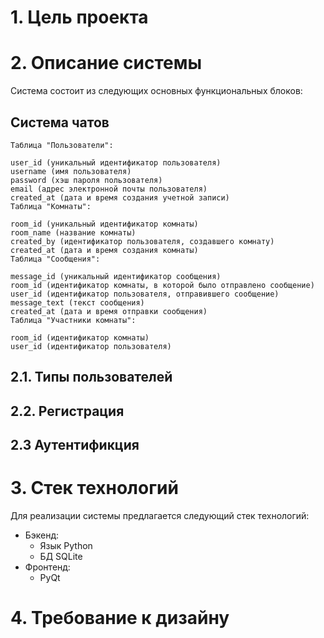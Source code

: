 # 1. Цель проекта

# 2. Описание системы

Система состоит из следующих основных функциональных блоков:

## Система чатов

    Таблица "Пользователи":

    user_id (уникальный идентификатор пользователя)
    username (имя пользователя)
    password (хэш пароля пользователя)
    email (адрес электронной почты пользователя)
    created_at (дата и время создания учетной записи)
    Таблица "Комнаты":

    room_id (уникальный идентификатор комнаты)
    room_name (название комнаты)
    created_by (идентификатор пользователя, создавшего комнату)
    created_at (дата и время создания комнаты)
    Таблица "Сообщения":

    message_id (уникальный идентификатор сообщения)
    room_id (идентификатор комнаты, в которой было отправлено сообщение)
    user_id (идентификатор пользователя, отправившего сообщение)
    message_text (текст сообщения)
    created_at (дата и время отправки сообщения)
    Таблица "Участники комнаты":

    room_id (идентификатор комнаты)
    user_id (идентификатор пользователя)

## 2.1. Типы пользователей

## 2.2. Регистрация

## 2.3 Аутентификция

# 3. Стек технологий
Для реализации системы предлагается следующий стек технологий:

* Бэкенд:
    * Язык Python
    * БД SQLite
* Фронтенд:
    * PyQt

# 4. Требование к дизайну